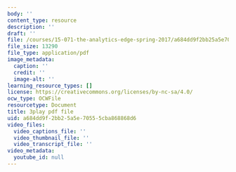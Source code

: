 ```yaml
---
body: ''
content_type: resource
description: ''
draft: ''
file: /courses/15-071-the-analytics-edge-spring-2017/a684dd9f2bb25a5e70555cba868868d6_Y8dMlEv-epg.pdf
file_size: 13290
file_type: application/pdf
image_metadata:
  caption: ''
  credit: ''
  image-alt: ''
learning_resource_types: []
license: https://creativecommons.org/licenses/by-nc-sa/4.0/
ocw_type: OCWFile
resourcetype: Document
title: 3play pdf file
uid: a684dd9f-2bb2-5a5e-7055-5cba868868d6
video_files:
  video_captions_file: ''
  video_thumbnail_file: ''
  video_transcript_file: ''
video_metadata:
  youtube_id: null
---
```

